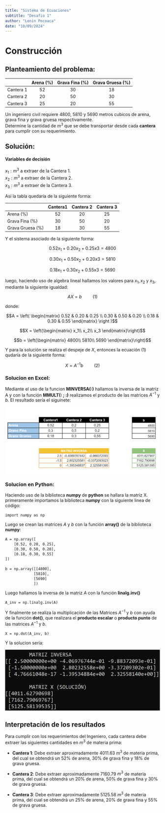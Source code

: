 ```yaml
---
title: "Sistema de Ecuaciones"
subtitle: "Desafio 1"
author: "Lenin Pocoaca"
date: "10/09/2024"
---
```

# Construcción
## Planteamiento del problema:
||Arena (%)|Grava Fina (%)|Grava Gruesa (%)|
|-|:-:|:-:|:-:|
|Cantera 1|52|30|18|
|Cantera 2|20|50|30|
|Cantera 3|25|20|55|

Un ingeniero civil requiere 4800, 5810 y 5690 metros cubicos de arena, grava fina y grava gruesa respectivamente.  
Determine la cantidad de $m^{3}$ que se debe transportar desde cada **cantera** para cumplir con su requerimiento.
## Solución:
#### Variables de decisión
$x_{1}:m^3 \text{ a extraer de la Cantera 1.}$\
$x_{2}:m^3 \text{ a extraer de la Cantera 2.}$\
$x_{3}:m^3 \text{ a extraer de la Cantera 3.}$

Así la tabla quedaría de la siguiente forma:

||Cantera1|Cantera 2|Cantera 3|
|-|:-:|:-:|:-:|
|Arena (%)|52|20|25|
|Grava Fina (%)|30|50|20|
|Grava Gruesa (%)|18|30|55|

Y el sistema asociado de la siguiente forma:

$$0.52x_1+0.20x_2+0.25x3=4800$$

$$0.30x_1+0.50x_2+0.20x3=5810$$

$$0.18x_1+0.30x_2+0.55x3=5690$$

luego, haciendo uso de algebra lineal hallamos los valores para $x_1, x_2 \text{ y } x_3$, mediante la siguiente igualdad:

$$AX=b\hspace{1cm}\text{(1)}$$

donde:

$$A = \left( \begin{matrix}
0.52 & 0.20 & 0.25 \\
0.30 & 0.50 & 0.20 \\
0.18 & 0.30 & 0.55
\end{matrix} \right )$$

$$X = \left(\begin{matrix}
x_1\\
x_2\\
x_3
\end{matrix}\right)$$

$$b = \left(\begin{matrix}
4800\\
5810\\
5690
\end{matrix}\right)$$

Y para la solución se realiza el despeje de $X$, entonces la ecuación (1) qudaría de la siguiente forma:

$$X=A^{-1}b\hspace{1cm}\text{(2)}$$

### Solucion en Excel:
Mediante el uso de la funcion **MINVERSA(:)** hallamos la inversa de la matriz A y con la función **MMULT(: ; :)** realizamos el producto de las matrices $A^{-1}$ y $b$. El resultado sería el siguinete:

![Solución en Excel](solExcel.PNG)

### Solucion en Python:

Haciendo uso de la biblioteca **numpy** de **python** se hallara la matriz X.
primeramente importamos la biblioteca **numpy** con la siguiente linea de código:
```{python, collapse = TRUE, echo = FALSE}
import numpy as np
```
Luego se crean las matrices $A$ y $b$ con la función **array()** de la biblioteca **numpy**:
```{python, collapse = TRUE, echo = FALSE}
A = np.array([
    [0.52, 0.20, 0.25],
    [0.30, 0.50, 0.20],
    [0.18, 0.30, 0.55]
])

b = np.array([[4800],
             [5810],
             [5690]
             ])

```
Luego hallamos la inversa de la matriz $A$ con la función **linalg.inv()**
```{python, collapse = TRUE, echo = FALSE}
A_inv = np.linalg.inv(A)
```
Y finalmente se realiza la multiplicación de las Matrices $A^{-1}$ y $b$ con ayuda de la función **dot()**, que realizara el **producto escalar** o **producto punto** de las matrices $A^{-1}$ y $b$.
```{python, collapse = TRUE, echo = FALSE}
X = np.dot(A_inv, b)
```
Y la solucion sería:

![Solución en Python](solPython.png)

## Interpretación de los resultados
Para cumplir con los requerimientos del Ingeniero, cada cantera debe extraer las siguientes cantidades en $m^3$ de materia prima:

* **Cantera 1**: Debe extraer aproximadamente 4011.63 $m^3$ de materia prima, del cual se obtendrá un 52% de arena, 30% de grava fina y 18% de grava gruesa.

* **Cantera 2**: Debe extraer aproximadamente 7160.79 $m^3$ de materia prima, del cual se obtendrá un 20% de arena, 50% de grava fina y 30% de grava gruesa.

* **Cantera 3**: Debe extraer aproximadamente 5125.58 $m^3$ de materia prima, del cual se obtendrá un 25% de arena, 20% de grava fina y 55% de grava gruesa.
